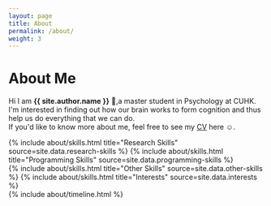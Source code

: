 ```yaml
---
layout: page
title: About
permalink: /about/
weight: 3
---
```


# **About Me**

Hi I am **{{ site.author.name }}** :wave:,a master student in Psychology at CUHK. I'm interested in finding out how our brain works to form cognition and thus help us do everything that we can do.<br>
If you'd like to know more about me, feel free to see my [CV](https://docs.google.com/document/d/15GUoXDrQK8qTzsRrid75AbhOR4Nqqqij/edit?usp=sharing&ouid=117773219121876391789&rtpof=true&sd=true) here :relaxed:.


<div class="row">
{% include about/skills.html title="Research Skills" source=site.data.research-skills %}
{% include about/skills.html title="Programming Skills" source=site.data.programming-skills %}
</div>
<div class="row">
{% include about/skills.html title="Other Skills" source=site.data.other-skills %}
{% include about/skills.html title="Interests" source=site.data.interests %}
</div>

<div class="row">
{% include about/timeline.html %}
</div>